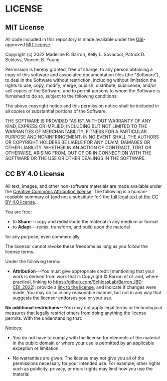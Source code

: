 # LICENSE

## MIT License

All code included in this repository is made available under the
[OSI][osi]-approved [MIT license][mit-license].

Copyright (c) 2022 Madeline R. Barron, Kelly L. Sovacool, Patrick D. Schloss, Vincent B. Young

Permission is hereby granted, free of charge, to any person obtaining
a copy of this software and associated documentation files (the
"Software"), to deal in the Software without restriction, including
without limitation the rights to use, copy, modify, merge, publish,
distribute, sublicense, and/or sell copies of the Software, and to
permit persons to whom the Software is furnished to do so, subject to
the following conditions:

The above copyright notice and this permission notice shall be
included in all copies or substantial portions of the Software.

THE SOFTWARE IS PROVIDED "AS IS", WITHOUT WARRANTY OF ANY KIND,
EXPRESS OR IMPLIED, INCLUDING BUT NOT LIMITED TO THE WARRANTIES OF
MERCHANTABILITY, FITNESS FOR A PARTICULAR PURPOSE AND
NONINFRINGEMENT. IN NO EVENT SHALL THE AUTHORS OR COPYRIGHT HOLDERS BE
LIABLE FOR ANY CLAIM, DAMAGES OR OTHER LIABILITY, WHETHER IN AN ACTION
OF CONTRACT, TORT OR OTHERWISE, ARISING FROM, OUT OF OR IN CONNECTION
WITH THE SOFTWARE OR THE USE OR OTHER DEALINGS IN THE SOFTWARE.

## CC BY 4.0 License

All text, images, and other non-software materials are made available under
the [Creative Commons Attribution license][cc-by-human].
The following is a human-readable summary of (and not a substitute for) the
[full legal text of the CC BY 4.0 license][cc-by-legal].

You are free:

* to **Share**---copy and redistribute the material in any medium or format
* to **Adapt**---remix, transform, and build upon the material

for any purpose, even commercially.

The licensor cannot revoke these freedoms as long as you follow the
license terms.

Under the following terms:

* **Attribution**---You must give appropriate credit (mentioning that your work
  is derived from work that is Copyright © Barron _et al._ and, where
  practical, linking to https://github.com/SchlossLab/Barron_IBD-CDI_2022),
  provide a [link to the license][cc-by-human], and indicate if changes were
  made. You may do so in any reasonable manner, but not in any way that suggests
  the licensor endorses you or your use.

**No additional restrictions**---You may not apply legal terms or
technological measures that legally restrict others from doing
anything the license permits.  With the understanding that:

Notices:

* You do not have to comply with the license for elements of the
  material in the public domain or where your use is permitted by an
  applicable exception or limitation.
* No warranties are given. The license may not give you all of the
  permissions necessary for your intended use. For example, other
  rights such as publicity, privacy, or moral rights may limit how you
  use the material.

  [cc-by-human]: https://creativecommons.org/licenses/by/4.0/
  [cc-by-legal]: https://creativecommons.org/licenses/by/4.0/legalcode
  [mit-license]: https://opensource.org/licenses/mit-license.html
  [osi]: https://opensource.org
